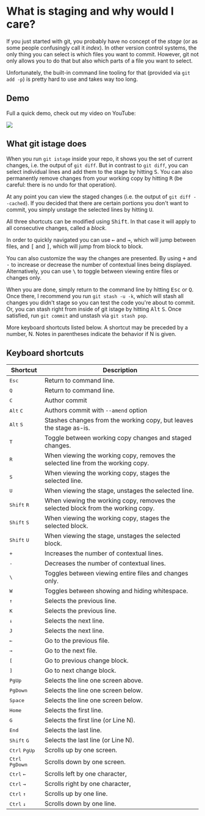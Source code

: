 # What is staging and why would I care?

If you just started with git, you probably have no concept of the *stage* (or as
some people confusingly call it *index*). In other version control systems, the
only thing you can select is which files you want to commit. However, git not
only allows you to do that but also which parts of a file you want to select.

Unfortunately, the built-in command line tooling for that (provided via
`git add -p`) is pretty hard to use and takes way too long.

## Demo

Full a quick demo, check out my video on YouTube:

[![](thumbnail.png)](https://www.youtube.com/watch?v=2nNJly4uim0)

## What git istage does

When you run `git istage` inside your repo, it shows you the set of current
changes, i.e. the output of `git diff`. But in contrast to `git diff`, you can
select individual lines and add them to the stage by hitting <kbd>S</kbd>. You
can also permanently remove changes from your working copy by hitting
<kbd>R</kbd> (be careful: there is no undo for that operation).

At any point you can view the staged changes (i.e. the output of
`git diff --cached`). If you decided that there are certain portions you don't
want to commit, you simply unstage the selected lines by hitting <kbd>U</kbd>.

All three shortcuts can be modified using <kbd>Shift</kbd>. In that case it will
apply to all consecutive changes, called a *block*.

In order to quickly navigated you can use <kbd>←</kbd> and <kbd>→</kbd>, which
will jump between files, and <kbd>[</kbd> and <kbd>]</kbd>, which will jump
from block to block.

You can also customize the way the changes are presented. By using <kbd>+</kbd>
and <kbd>-</kbd> to increase or decrease the number of contextual lines being
displayed. Alternatively, you can use <kbd>\\</kbd> to toggle between viewing
entire files or changes only.

When you are done, simply return to the command line by hitting <kbd>Esc</kbd>
or <kbd>Q</kbd>. Once there, I recommend you run `git stash -u -k`, which will
stash all changes you didn't stage so you can test the code you're about to
commit. Or, you can stash right from inside of git istage by hitting
<kbd>Alt</kbd> <kbd>S</kbd>. Once satisfied, run `git commit` and unstash via
`git stash pop`.

More keyboard shortcuts listed below.
A shortcut may be preceded by a number, N. 
Notes in parentheses indicate the behavior if N is given.

## Keyboard shortcuts

Shortcut | Description
---------|------------
<kbd>Esc</kbd> | Return to command line.
<kbd>Q</kbd> | Return to command line.
<kbd>C</kbd> | Author commit
<kbd>Alt</kbd> <kbd>C</kbd> | Authors commit with `--amend` option
<kbd>Alt</kbd> <kbd>S</kbd> | Stashes changes from the working copy, but leaves the stage as-is.
<kbd>T</kbd> | Toggle between working copy changes and staged changes.
<kbd>R</kbd> | When viewing the working copy, removes the selected line from the working copy.
<kbd>S</kbd> | When viewing the working copy, stages the selected line.
<kbd>U</kbd> | When viewing the stage, unstages the selected line.
<kbd>Shift</kbd> <kbd>R</kbd> | When viewing the working copy, removes the selected block from the working copy.
<kbd>Shift</kbd> <kbd>S</kbd> | When viewing the working copy, stages the selected block.
<kbd>Shift</kbd> <kbd>U</kbd> | When viewing the stage, unstages the selected block.
<kbd>+</kbd> | Increases the number of contextual lines.
<kbd>-</kbd> | Decreases the number of contextual lines.
<kbd>\\</kbd> | Toggles between viewing entire files and changes only.
<kbd>W</kbd> | Toggles between showing and hiding whitespace.
<kbd>↑</kbd> | Selects the previous line.
<kbd>K</kbd> | Selects the previous line.
<kbd>↓</kbd> | Selects the next line.
<kbd>J</kbd> | Selects the next line.
<kbd>←</kbd> | Go to the previous file.
<kbd>→</kbd> | Go to the next file.
<kbd>[</kbd> | Go to previous change block.
<kbd>]</kbd> | Go to next change block.
<kbd>PgUp</kbd> | Selects the line one screen above.
<kbd>PgDown</kbd> | Selects the line one screen below.
<kbd>Space</kbd> | Selects the line one screen below.
<kbd>Home</kbd>| Selects the first line.
<kbd>G</kbd>| Selects the first line (or Line N).
<kbd>End</kbd> | Selects the last line.
<kbd>Shift</kbd> <kbd>G</kbd> | Selects the last line (or Line N).
<kbd>Ctrl</kbd> <kbd>PgUp</kbd> | Scrolls up by one screen.
<kbd>Ctrl</kbd> <kbd>PgDown</kbd> | Scrolls down by one screen.
<kbd>Ctrl</kbd> <kbd>←</kbd> | Scrolls left by one character,
<kbd>Ctrl</kbd> <kbd>→</kbd> | Scrolls right by one character,
<kbd>Ctrl</kbd> <kbd>↑</kbd> | Scrolls up by one line.
<kbd>Ctrl</kbd> <kbd>↓</kbd> | Scrolls down by one line.
